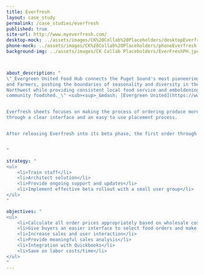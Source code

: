 ```yaml
---
title: Everfresh
layout: case_study
permalink: /case_studies/everfresh
published: true
site-url: http://www.myeverfresh.com/
desktop-mock: ../assets/images/CK%20Collab%20Placeholders/desktopEverfresh.png
phone-mock: ../assets/images/CK%20Collab%20Placeholders/phoneEverfresh.png
background-img: ../assets/images/CK Collab Placeholders/EverFreshPH.jpeg



about_description: "
\"_Evergreen United Food Hub connects the Puget Sound's most pioneering Chefs
and Farmers, pushing the boundaries of seasonality and diversity in the Pacific
Northwest while providing consistent local food service and emboldening our
community foodshed._\" <sub><sup>_&mdash; [Evergreen United](https://www.eufoodhub.com/about)_</sup></sub>


Everfresh sheets focuses on making the process of ordering produce more streamlined and straightforward for restaurants
through a clear interface and an easy to use placement process.


After releasing Everfresh into its beta phase, the first order through the website was **2x the normal order!**


"

strategy: "
<ul>
    <li>Train staff</li>
    <li>Architect solution</li>
    <li>Provide ongoing support and updates</li>
    <li>Implement effective beta rollout with a small user group</li>
</ul>
"

objectives: "
<ul>
    <li>Calculate all order prices appropriately based on wholesale costs or retail costs</li>
    <li>Give buyers an easier interface to select food orders and make purchases</li>
    <li>Increase sales and user interaction</li>
    <li>Provide meaningful sales analysis</li>
    <li>Integration with Quickbooks</li>
    <li>Save on labor costs/time</li>
</ul>
"
---
```


